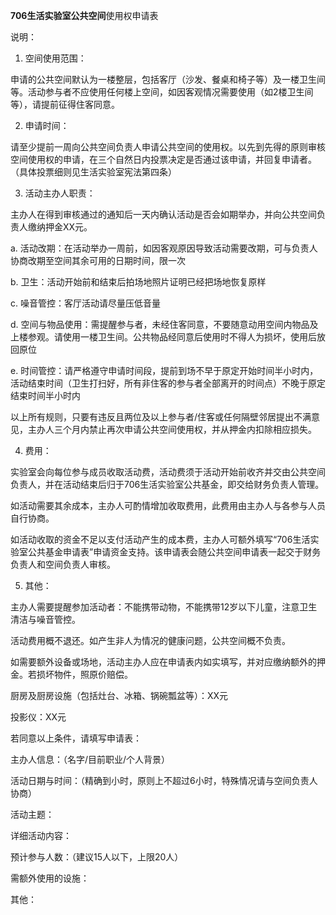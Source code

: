 **706生活实验室公共空间**使用权申请表



说明：



1. 空间使用范围：



申请的公共空间默认为一楼整层，包括客厅（沙发、餐桌和椅子等）及一楼卫生间等。活动参与者不应使用任何楼上空间，如因客观情况需要使用（如2楼卫生间等），请提前征得住客同意。



2. 申请时间：



请至少提前一周向公共空间负责人申请公共空间的使用权。以先到先得的原则审核空间使用权的申请，在三个自然日内投票决定是否通过该申请，并回复申请者。（具体投票细则见生活实验室宪法第四条）



3. 活动主办人职责：



主办人在得到审核通过的通知后一天内确认活动是否会如期举办，并向公共空间负责人缴纳押金XX元。



a. 活动改期：在活动举办一周前，如因客观原因导致活动需要改期，可与负责人协商改期至空间其余可用的日期时间，限一次



b. 卫生：活动开始前和结束后拍场地照片证明已经把场地恢复原样



c. 噪音管控：客厅活动请尽量压低音量



d. 空间与物品使用：需提醒参与者，未经住客同意，不要随意动用空间内物品及上楼参观。请使用一楼卫生间。公共物品经同意后使用时不得人为损坏，使用后放回原位



e. 时间管控：请严格遵守申请时间段，提前到场不早于原定开始时间半小时内，活动结束时间（卫生打扫好，所有非住客的参与者全部离开的时间点）不晚于原定结束时间半小时内



以上所有规则，只要有违反且两位及以上参与者/住客或任何隔壁邻居提出不满意见，主办人三个月内禁止再次申请公共空间使用权，并从押金内扣除相应损失。



4. 费用：



实验室会向每位参与成员收取活动费，活动费须于活动开始前收齐并交由公共空间负责人，并在活动结束后归于706生活实验室公共基金，即交给财务负责人管理。



如活动需要其余成本，主办人可酌情增加收取费用，此费用由主办人与各参与人员自行协商。



如活动收取的资金不足以支付活动产生的成本费，主办人可额外填写“706生活实验室公共基金申请表”申请资金支持。该申请表会随公共空间申请表一起交于财务负责人和空间负责人审核。



5. 其他：



主办人需要提醒参加活动者：不能携带动物，不能携带12岁以下儿童，注意卫生清洁与噪音管控。



活动费用概不退还。如产生非人为情况的健康问题，公共空间概不负责。



如需要额外设备或场地，活动主办人应在申请表内如实填写，并对应缴纳额外的押金。若损坏物件，照原价赔偿。



厨房及厨房设施（包括灶台、冰箱、锅碗瓢盆等）：XX元



投影仪：XX元 



若同意以上条件，请填写申请表：



主办人信息：（名字/目前职业/个人背景）



活动日期与时间：（精确到小时，原则上不超过6小时，特殊情况请与空间负责人协商）



活动主题：



详细活动内容：



预计参与人数：（建议15人以下，上限20人）



需额外使用的设施：



其他：




